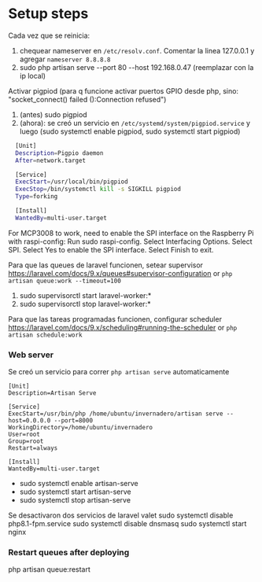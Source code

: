 # Setup steps

Cada vez que se reinicia:

1. chequear nameserver en `/etc/resolv.conf`. Comentar la linea 127.0.0.1 y agregar `nameserver 8.8.8.8`
1. sudo php artisan serve --port 80 --host 192.168.0.47 (reemplazar con la ip local)

Activar pigpiod (para q funcione activar puertos GPIO desde php, sino: "socket_connect() failed ():Connection refused")

1. (antes) sudo pigpiod
1. (ahora): se creó un servicio en `/etc/systemd/system/pigpiod.service` y luego (sudo systemctl enable pigpiod, sudo systemctl start pigpiod)

```bash
  [Unit]
  Description=Pigpio daemon
  After=network.target

  [Service]
  ExecStart=/usr/local/bin/pigpiod
  ExecStop=/bin/systemctl kill -s SIGKILL pigpiod
  Type=forking

  [Install]
  WantedBy=multi-user.target
```

For MCP3008 to work, need to enable the SPI interface on the Raspberry Pi with raspi-config:
Run sudo raspi-config.
Select Interfacing Options.
Select SPI.
Select Yes to enable the SPI interface.
Select Finish to exit.

Para que las queues de laravel funcionen, setear supervisor https://laravel.com/docs/9.x/queues#supervisor-configuration or `php artisan queue:work --timeout=100`

1. sudo supervisorctl start laravel-worker:\*
1. sudo supervisorctl stop laravel-worker:\*

Para que las tareas programadas funcionen, configurar scheduler https://laravel.com/docs/9.x/scheduling#running-the-scheduler or `php artisan schedule:work`

### Web server

Se creó un servicio para correr `php artisan serve` automaticamente

```
[Unit]
Description=Artisan Serve

[Service]
ExecStart=/usr/bin/php /home/ubuntu/invernadero/artisan serve --host=0.0.0.0 --port=8000
WorkingDirectory=/home/ubuntu/invernadero
User=root
Group=root
Restart=always

[Install]
WantedBy=multi-user.target
```

-   sudo systemctl enable artisan-serve
-   sudo systemctl start artisan-serve
-   sudo systemctl stop artisan-serve

Se desactivaron dos servicios de laravel valet
sudo systemctl disable php8.1-fpm.service
sudo systemctl disable dnsmasq
sudo systemctl start nginx

### Restart queues after deploying

php artisan queue:restart
